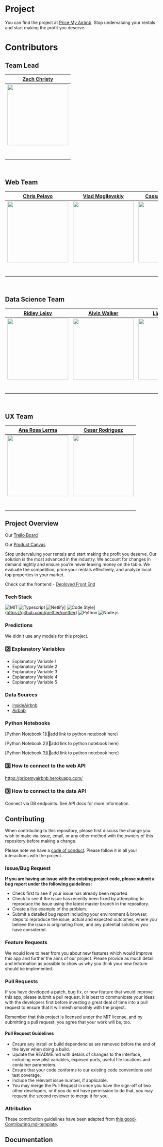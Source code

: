 
# Project

You can find the project at [Price My Airbnb](http://pricemyairbnb.com/).
Stop undervaluing your rentals and start making the profit you deserve.

# Contributors

<h2>Team Lead</h2>
<center>

|[Zach Christy](https://github.com/zchristy)|
|:---:|
|[<img src="https://github.com/Lambda-School-Labs/airbnb-unit-price-analysis-fe/blob/master/airbnb-fe/src/img/Zach.png" width = "200" />](https://github.com/zchristy)|
|[<img src="https://github.com/favicon.ico" width="15"> ](https://github.com/zchristy)|
|[<img src="https://static.licdn.com/sc/h/al2o9zrvru7aqj8e1x2rzsrca" width="15"> ](https://www.linkedin.com/in/zach-christy/)|
</center>

<br>

<h2>Web Team</h2>

|[Chris Pelayo](https://github.com/onetrckchris)|[Vlad Mogilevskiy](https://github.com/vladmog)|[Cassandra Springer](https://github.com/springercass)|
|:---:|:---:|:---:|
|[<img src="https://github.com/Lambda-School-Labs/airbnb-unit-price-analysis-fe/blob/master/airbnb-fe/src/img/Chris.png" width = "200" />](https://github.com/onetrckchris)|[<img src="https://github.com/Lambda-School-Labs/airbnb-unit-price-analysis-fe/blob/master/airbnb-fe/src/img/Vlad.png" width = "200" />](https://github.com/vladmog)|[<img src="https://github.com/Lambda-School-Labs/airbnb-unit-price-analysis-fe/blob/master/airbnb-fe/src/img/Cassandra.png" width = "200" />](https://github.com/springercass)|
|[<img src="https://github.com/favicon.ico" width="15"> ](https://github.com/onetrckchris)|[<img src="https://github.com/favicon.ico" width="15"> ](https://github.com/vladmog)|[<img src="https://github.com/favicon.ico" width="15"> ](https://github.com/springercass)|
|[<img src="https://static.licdn.com/sc/h/al2o9zrvru7aqj8e1x2rzsrca" width="15"> ](https://www.linkedin.com/) |[<img src="https://static.licdn.com/sc/h/al2o9zrvru7aqj8e1x2rzsrca" width="15"> ](https://www.linkedin.com/) |[<img src="https://static.licdn.com/sc/h/al2o9zrvru7aqj8e1x2rzsrca" width="15"> ](https://www.linkedin.com/) |

<br>
<h2>Data Science Team</h2>

|[Ridley Leisy](https://github.com/RidleyLeisy)|[Alvin Walker](https://github.com/alvinwalker314)|[Lionel Kamga](https://github.com/Granero0011)|
|:---:|:---:|:---:|
|[<img src="https://github.com/Lambda-School-Labs/airbnb-unit-price-analysis-fe/blob/master/airbnb-fe/src/img/Ridley.png" width = "200" />](https://github.com/RidleyLeisy)|[<img src="https://github.com/Lambda-School-Labs/airbnb-unit-price-analysis-fe/blob/master/airbnb-fe/src/img/Vector.png" width = "200" />](https://github.com/alvinwalker314)|[<img src="https://github.com/Lambda-School-Labs/airbnb-unit-price-analysis-fe/blob/master/airbnb-fe/src/img/Lionel.png" width = "200" />](https://github.com/Granero0011)|
|[<img src="https://github.com/favicon.ico" width="15">](https://github.com/RidleyLeisy)|[<img src="https://github.com/favicon.ico" width="15"> ](https://github.com/alvinwalker314)|[<img src="https://github.com/favicon.ico" width="15"> ](https://github.com/Granero0011)|
|[<img src="https://static.licdn.com/sc/h/al2o9zrvru7aqj8e1x2rzsrca" width="15"> ](https://www.linkedin.com/RidleyLeisy) |[<img src="https://static.licdn.com/sc/h/al2o9zrvru7aqj8e1x2rzsrca" width="15"> ](https://www.linkedin.com/in/alvinwalker314)|[<img src="https://static.licdn.com/sc/h/al2o9zrvru7aqj8e1x2rzsrca" width="15"> ](https://www.linkedin.com/) |

<br>
<h2>UX Team</h2>

|[Ana Rosa Lerma](https://github.com/Anarosals) | [Cesar Rodriguez](https://github.com/CSRSR)|
|:---:|:---:|
|[<img src="https://github.com/Lambda-School-Labs/airbnb-unit-price-analysis-fe/blob/master/airbnb-fe/src/img/Ana.png" width = "200" />](https://github.com/Anarosals)|[<img src="https://github.com/Lambda-School-Labs/airbnb-unit-price-analysis-fe/blob/master/airbnb-fe/src/img/Cesar.png" width = "200" />](https://github.com/CSRSR)  |
|[<img src="https://github.com/favicon.ico" width="15"> ](https://github.com/Anarosals)|[<img src="https://github.com/favicon.ico" width="15"> ](https://github.com/CSRSR) |
|[<img src="https://static.licdn.com/sc/h/al2o9zrvru7aqj8e1x2rzsrca" width="15"> ](https://www.linkedin.com/) |[<img src="https://static.licdn.com/sc/h/al2o9zrvru7aqj8e1x2rzsrca" width="15"> ](https://www.linkedin.com/in/cesar-d-rodriguez/)|

</center>

## Project Overview

Our [Trello Board](https://trello.com/b/iddyIFST/airbnb-unit-price-analysis)
<br>

Our [Product Canvas](https://www.notion.so/AirBnB-Unit-Price-Analysis-ba9c5506a64a4587a2d55c346c7f99c7)

Stop undervaluing your rentals and start making the profit you deserve. Our solution is the most advanced in the industry. We account for changes in demand nightly and ensure you’re never leaving money on the table. We evaluate the competition, price your rentals effectively, and analyze local top properties in your market.

Check out the frontend - [Deployed Front End](http://pricemyairbnb.com/)

### Tech Stack
![MIT](https://img.shields.io/packagist/l/doctrine/orm.svg)
![Typescript](https://img.shields.io/npm/types/typescript.svg?style=flat)
![Netlify](https://api.netlify.com/api/v1/badges/b5c4db1c-b10d-42c3-b157-3746edd9e81d/deploy-status)]
![Code Style](https://img.shields.io/badge/code_style-prettier-ff69b4.svg?style=flat-square)](https://github.com/prettier/prettier)
![Python](https://img.shields.io/badge/python-3.7-blue)
![Node.js](https://img.shields.io/badge/node.js-green)


### Predictions

We didn't use any models for this project.

### 2️⃣ Explanatory Variables

-   Explanatory Variable 1
-   Explanatory Variable 2
-   Explanatory Variable 3
-   Explanatory Variable 4
-   Explanatory Variable 5

### Data Sources

-   [InsideAirbnb](http://insideairbnb.com/get-the-data.html)
-   [Airbnb](airbnb.com)


### Python Notebooks

[Python Notebook 1](🚫add link to python notebook here)

[Python Notebook 2](🚫add link to python notebook here)

[Python Notebook 3](🚫add link to python notebook here)

### 3️⃣ How to connect to the web API

https://pricemyairbnb.herokuapp.com/

### 3️⃣ How to connect to the data API

Connect via DB endpoints. See API docs for more information.

## Contributing

When contributing to this repository, please first discuss the change you wish to make via issue, email, or any other method with the owners of this repository before making a change.

Please note we have a [code of conduct](./code_of_conduct.md.md). Please follow it in all your interactions with the project.

### Issue/Bug Request

 **If you are having an issue with the existing project code, please submit a bug report under the following guidelines:**
 - Check first to see if your issue has already been reported.
 - Check to see if the issue has recently been fixed by attempting to reproduce the issue using the latest master branch in the repository.
 - Create a live example of the problem.
 - Submit a detailed bug report including your environment & browser, steps to reproduce the issue, actual and expected outcomes,  where you believe the issue is originating from, and any potential solutions you have considered.

### Feature Requests

We would love to hear from you about new features which would improve this app and further the aims of our project. Please provide as much detail and information as possible to show us why you think your new feature should be implemented.

### Pull Requests

If you have developed a patch, bug fix, or new feature that would improve this app, please submit a pull request. It is best to communicate your ideas with the developers first before investing a great deal of time into a pull request to ensure that it will mesh smoothly with the project.

Remember that this project is licensed under the MIT license, and by submitting a pull request, you agree that your work will be, too.

#### Pull Request Guidelines

- Ensure any install or build dependencies are removed before the end of the layer when doing a build.
- Update the README.md with details of changes to the interface, including new plist variables, exposed ports, useful file locations and container parameters.
- Ensure that your code conforms to our existing code conventions and test coverage.
- Include the relevant issue number, if applicable.
- You may merge the Pull Request in once you have the sign-off of two other developers, or if you do not have permission to do that, you may request the second reviewer to merge it for you.

### Attribution

These contribution guidelines have been adapted from [this good-Contributing.md-template](https://gist.github.com/PurpleBooth/b24679402957c63ec426).

## Documentation
